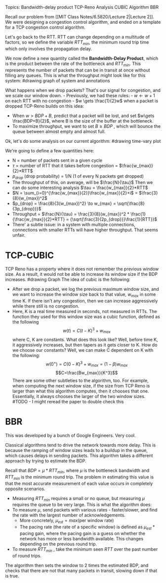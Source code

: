 Topics:
Bandwidth-delay product
TCP-Reno Analysis
CUBIC Algorithm
BBR

Recall our problem from [[MIT Class Notes/6.5820/Lecture 2|Lecture 2]]. We were designing a congestion control algorithm, and ended on a template for a TCP congestion control algorithm.

Let's go back to the RTT. RTT can change depending on a multitude of factors, so we define the variable $RTT_{min}$, the minimum round trip time which only involves the propagation delay.

We now define a new quantity called the **Bandwidth-Delay Product**, which is the product between the rate of the bottleneck and $RTT_{min}$. This represents the number of packets that can be in transit at once without filling any queues.
This is what the throughput might look like for this system:
#drawing graph of system and annotations

What happens when we drop packets? That's our signal for congestion, and we scale our window down.
	- Previously, we had these rules:
		- $w \gets w + 1$ on each RTT with no congestion
		- $w \gets \frac{1}{2}w$ when a packet is dropped
TCP-Reno builds on this idea:
- When $w > BDP + B$, predict that a packet will be lost, and set $w\gets \frac{BDP+B}{2}$, where B is the size of the buffer at the bottleneck.
- To maximize throughput, we want to set $B \geq BDP$ , which will bounce the queue between almost empty and almost full. 

Ok, let's do some analysis on our current algorithm:
#drawing time-vary plot

We're going to define a few quantities here:
- N = number of packets sent in a given cycle
- $\tau$ = number of RTT that it takes before congestion = $\frac{w_{max}}{2}*RTT$
- $p_{drop}$ (drop probability) = 1/N (1 of every N packets get dropped)
- The throughput of this, on average, will be $\frac{N}{\tau}$
Then we can do some interesting analysis
$\tau = \frac{w_{max}}{2}*RTT$
- $N = \sum_{i=0}^{\frac{w_{max}}{2}}\frac{w_{max}}{2}+i$ = $\frac{3}{8}(w_{max})^2$
- $p_{drop} = \frac{8}{3(w_{max})^2} \to w_{max} = \sqrt{\frac{8}{3p_{drop}}}$
- Throughput = $\frac{N}{\tau} = \frac{3}{8}(w_{max})^2 * \frac{1}{\frac{w_{max}}{2}*RTT} = {\sqrt{\frac{3}{2p_{drop}}}\frac{1}{RTT}}$
- There' a subtle issue: in a system with multiple connections, connections with smaller RTTs will have higher throughput. That seems unfair.

# TCP-CUBIC
TCP Reno has a property where it does not remember the previous window size. As a result, it would not be able to increase its window size if the BDP increases.
#drawing Graph
The idea of cubic is the following:
- After we drop a packet, we log the previous maximum window size, and we want to increase the window size back to that value, $w_{max}$ in some time K. If there isn't any congestion, then we can increase aggressively while there still is no congestion.
- Here, K is a real time measured in seconds, not measured in RTTs.
The function they used for this window size was a cubic function, defined as the following
$$w(t)=C(t-K)^3+w_{max}$$ where C, K are constants.
What does this look like? Well, before time K, it aggressively increases, but then tapers as it gets closer to K.
How do we choose our constants? Well, we can make C dependent on K with the following:
$$w(0^+) = C(0-K)^3+w_{max} = (1-\beta)w_{max}$$
$$C=\frac{Bw_{max}}{K^3}$$
There are some other subtleties to the algorithm, too. For example, when computing the next window size, if the size from TCP Reno is larger than what this algorithm computes, then it chooses that one. Essentially, it always chooses the larger of the two window sizes.
#TODO - I might reread the paper to double check this


# BBR
This was developed by a bunch of Google Engineers. Very cool.

Classical algorithms tend to drive the network towards more delay. This is because the ramping of window sizes leads to a buildup in the queue, which causes delays in sending packets.
This algorithm takes a different approach by trying to estimate the BDP.

Recall that $BDP = \mu * RTT_{min}$, where $\mu$ is the bottleneck bandwidth and $RTT_{min}$ is the minimum round trip. The problem in estimating this value is that the most accurate measurement of each value occurs in completely opposite scenarios.
- Measuring $RTT_{min}$ requires a small or no queue, but measuring $\mu$ requires the queue to be very large.
This is what the algorithm does:
- To measure $\mu$, send packets with various rates - faster/slower, and find the rate with the largest number of acknowledgements.
	- More concretely, $\mu_{est} = max(\text{per window rate})$
	- The pacing rate (the rate of a specific window) is defined as $\mu_{est} * \text{pacing gain}$, where the pacing gain is a guess on whether the network has more or less bandwidth available. This changes depending on the previous round trip.
- To measure $RTT_{min}$ , take the minimum seen $RTT$ over the past number of round trips.

The algorithm then sets the window to 2 times the estimated BDP, and checks that there are not that many packets in transit, slowing down if that is true.